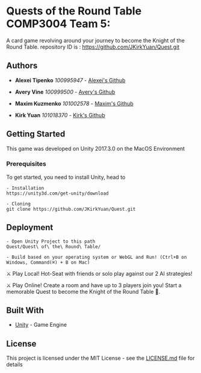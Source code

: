 # Quests of the Round Table COMP3004 Team 5:

A card game revolving around your journey to become the Knight of the Round Table.
repository ID is : https://github.com/JKirkYuan/Quest.git

## Authors

* **Alexei Tipenko** *100995947* - [Alexei's Github](https://github.com/AlexeiTipenko)

* **Avery Vine** *100999500* - [Avery's Github](https://github.com/AveryVine)

* **Maxim Kuzmenko** *101002578* - [Maxim's Github](https://github.com/lifeofcows)

* **Kirk Yuan** *101018370* -  [Kirk's Github](https://github.com/JKirkYuan)

## Getting Started

This game was developed on Unity 2017.3.0 on the MacOS Environment

### Prerequisites

To get started, you need to install Unity, head to

```
- Installation
https://unity3d.com/get-unity/download

- Cloning
git clone https://github.com/JKirkYuan/Quest.git
```

## Deployment

```
- Open Unity Project to this path
Quest/Quest\ of\ the\ Round\ Table/

- Build based on your operating system or WebGL and Run! (Ctrl+B on Windows, Command(⌘) + B on Mac)

```

⚔️ Play Local! Hot-Seat with friends or solo play against our 2 AI strategies!

⚔️ Play Online! Create a room and have up to 3 players join you! Start a memorable Quest to become the Knight of the Round Table 👑.


## Built With

* [Unity](https://unity3d.com/) - Game Engine


## License

This project is licensed under the MIT License - see the [LICENSE.md](LICENSE.md) file for details

